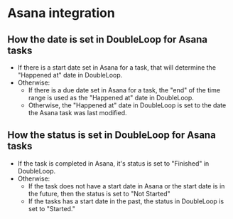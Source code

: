# Asana integration

## How the date is set in DoubleLoop for Asana tasks

* If there is a start date set in Asana for a task, that will determine the "Happened at" date in DoubleLoop.
* Otherwise:
  * If there is a due date set in Asana for a task, the "end" of the time range is used as the "Happened at" date in DoubleLoop.
  * Otherwise, the "Happened at" date in DoubleLoop is set to the date the Asana task was last modified.

## How the status is set in DoubleLoop for Asana tasks

* If the task is completed in Asana, it's status is set to "Finished" in DoubleLoop.
* Otherwise:
  * If the task does not have a start date in Asana or the start date is in the future, then the status is set to "Not Started"
  * If the tasks has a start date in the past, the status in DoubleLoop is set to "Started."

